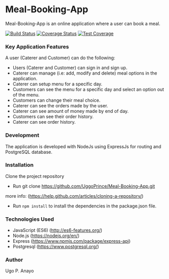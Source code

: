 # Meal-Booking-App
Meal-Booking-App is an online application where a user can book a meal.

[![Build Status](https://travis-ci.com/UggoPrince/Meal-Booking-App.svg?branch=ft-api_modify_A_Meal)](https://travis-ci.com/UggoPrince/Meal-Booking-App) [![Coverage Status](https://coveralls.io/repos/github/UggoPrince/Meal-Booking-App/badge.svg?branch=ft-api_modify_A_Meal)](https://coveralls.io/github/UggoPrince/Meal-Booking-App?branch=ft-api_modify_A_Meal) [![Test Coverage](https://api.codeclimate.com/v1/badges/6be58ef6426990e69cce/test_coverage)](https://codeclimate.com/github/UggoPrince/Meal-Booking-App/test_coverage)

### Key Application Features
A user (Caterer and Customer) can do the following:

- Users (Caterer and Customer) can sign in and sign up.
- Caterer can manage (i.e: add, modify and delete) meal options in the application.
- Caterer can setup menu for a specific day.
- Customers can see the menu for a specific day and select an option out of the menu.
- Customers can change their meal choice.
- Caterer can see the orders made by the user.
- Caterer can see amount of money made by end of day.
- Customers can see their order history.
- Caterer can see order history.

### Development

The application is developed with NodeJs using ExpressJs for routing and PostgreSQL database.

### Installation
Clone the project repository

- Run git clone https://github.com/UggoPrince/Meal-Booking-App.git

more info: (https://help.github.com/articles/cloning-a-repository/)

- Run ```npm install``` to install the dependencies in the package.json file.

### Technologies Used

- JavaScript (ES6) (http://es6-features.org/)
- Node.js (https://nodejs.org/en/)
- Express (https://www.npmjs.com/package/express-api)
- Postgresql (https://www.postgresql.org/)

### Author
Ugo P. Anayo

